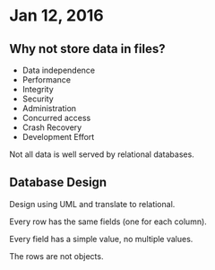 Jan 12, 2016
============

Why not store data in files?
----------------------------

- Data independence
- Performance
- Integrity
- Security
- Administration
- Concurred access
- Crash Recovery
- Development Effort


Not all data is well served by relational databases.

Database Design
---------------

Design using UML and translate to relational.

Every row has the same fields (one for each column).

Every field has a simple value, no multiple values.

The rows are not objects.
